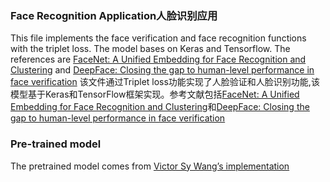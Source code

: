 ### Face Recognition Application人脸识别应用
This file implements the face verification and face recognition functions with the triplet loss. The model bases on Keras and Tensorflow. The references are [FaceNet: A Unified Embedding for Face Recognition and Clustering](https://arxiv.org/pdf/1503.03832.pdf) and [DeepFace: Closing the gap to human-level performance in face verification](https://research.fb.com/wp-content/uploads/2016/11/deepface-closing-the-gap-to-human-level-performance-in-face-verification.pdf)
该文件通过Triplet loss功能实现了人脸验证和人脸识别功能,该模型基于Keras和TensorFlow框架实现。参考文献包括[FaceNet: A Unified Embedding for Face Recognition and Clustering](https://arxiv.org/pdf/1503.03832.pdf)和[DeepFace: Closing the gap to human-level performance in face verification](https://research.fb.com/wp-content/uploads/2016/11/deepface-closing-the-gap-to-human-level-performance-in-face-verification.pdf)

### Pre-trained model
The pretrained model comes from [Victor Sy Wang’s implementation](https://github.com/iwantooxxoox/Keras-OpenFace)
